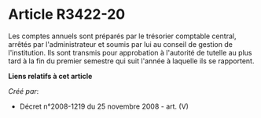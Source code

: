 # Article R3422-20

Les comptes annuels sont préparés par le trésorier comptable central, arrêtés par l'administrateur et soumis par lui au
conseil de gestion de l'institution. Ils sont transmis pour approbation à l'autorité de tutelle au plus tard à la fin du
premier semestre qui suit l'année à laquelle ils se rapportent.

**Liens relatifs à cet article**

_Créé par_:

  - Décret n°2008-1219 du 25 novembre 2008 - art. (V)
